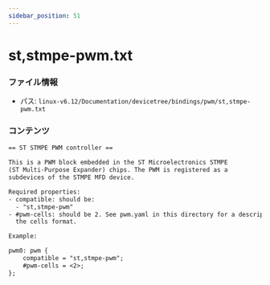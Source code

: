```yaml
---
sidebar_position: 51
---
```

# st,stmpe-pwm.txt

### ファイル情報

- パス: `linux-v6.12/Documentation/devicetree/bindings/pwm/st,stmpe-pwm.txt`

### コンテンツ

```txt
== ST STMPE PWM controller ==

This is a PWM block embedded in the ST Microelectronics STMPE
(ST Multi-Purpose Expander) chips. The PWM is registered as a
subdevices of the STMPE MFD device.

Required properties:
- compatible: should be:
  - "st,stmpe-pwm"
- #pwm-cells: should be 2. See pwm.yaml in this directory for a description of
  the cells format.

Example:

pwm0: pwm {
	compatible = "st,stmpe-pwm";
	#pwm-cells = <2>;
};

```
